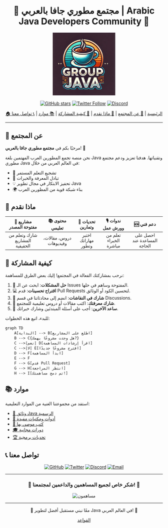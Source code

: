 <div align="center">

# 🌟 مجتمع مطوري جافا بالعربي | Arabic Java Developers Community 🌟

<img src="https://github.com/u4java/u4java/blob/main/logo-java.webp" alt="Community Logo" width="200"/>

[![GitHub stars](https://img.shields.io/github/stars/u4java/community?style=social)](https://github.com/u4java/community/stargazers)
[![Twitter Follow](https://img.shields.io/twitter/follow/ArabicJavaDev?style=social)](https://twitter.com/ArabicJavaDev)
[![Discord](https://img.shields.io/discord/123456789?color=7289DA&label=Discord&logo=discord&logoColor=white)](https://discord.gg/arabicjavadev)

[🏠 الرئيسية](#مجتمع-مطوري-جافا-بالعربي--arabic-java-developers-community) | 
[👥 عن المجتمع](#-عن-المجتمع) | 
[🚀 ماذا نقدم](#-ماذا-نقدم) | 
[🤝 كيفية المشاركة](#-كيفية-المشاركة) | 
[📚 موارد](#-موارد) | 
[📞 تواصل معنا](#-تواصل-معنا)

</div>

---

## 👥 عن المجتمع

مرحبًا بكم في **مجتمع مطوري جافا بالعربي**! 🎉

نحن منصة تجمع المطورين العرب المهتمين بلغة Java وتقنياتها. هدفنا تعزيز ودعم مجتمع مطوري Java في العالم العربي من خلال:

- 🌱 تشجيع التعلم المستمر
- 🤝 تبادل المعرفة والخبرات
- 💡 تحفيز الابتكار في مجال تطوير Java
- 🌍 بناء شبكة قوية من المطورين العرب

## 🚀 ماذا نقدم

| 📂 مشاريع مفتوحة المصدر | 📚 محتوى تعليمي | 💪 تحديات وتمارين | 🎙️ ندوات وورش عمل | 🆘 دعم فني |
|:------------------------:|:----------------:|:------------------:|:-------------------:|:-----------:|
| شارك وتعلم من المشاريع الحقيقية | دروس، مقالات، وفيديوهات | اختبر مهاراتك وتطور | تعلم من الخبراء مباشرة | احصل على المساعدة عند الحاجة |

## 🤝 كيفية المشاركة

نرحب بمشاركتك الفعالة في المجتمع! إليك بعض الطرق للمساهمة:

1. 🐞 **حل المشكلات**: ابحث عن الـ Issues المفتوحة وساهم في حلها.
2. 💻 **اقتراح تحسينات**: قدم Pull Requests لتحسين الكود أو الوثائق.
3. 💬 **شارك في النقاشات**: انضم إلى محادثاتنا في قسم Discussions.
4. 📝 **شارك معرفتك**: اكتب مقالات أو دروس تعليمية للمجتمع.
5. 🙋 **ساعد الآخرين**: أجب على أسئلة المبتدئين وشارك خبراتك.

للبدء، اتبع هذه الخطوات:

```mermaid
graph TD
    A[البداية] --> B[اطلع على المشاريع]
    B --> C{هل وجدت مشروعًا يهمك?}
    C -->|نعم| D[اقرأ إرشادات المساهمة]
    C -->|لا| E[اقترح مشروعًا جديدًا]
    D --> F[ابدأ المساهمة]
    E --> F
    F --> G[قدم Pull Request]
    G --> H[انتظر المراجعة]
    H --> I[تم دمج مساهمتك!]
```

## 📚 موارد

استفد من مجموعتنا الغنية من الموارد التعليمية:

- [📘 وثائق Java الرسمية](https://docs.oracle.com/en/java/)
- [🧰 أدوات ومكتبات مفيدة](https://github.com/u4java/u4java/blob/main/java-tools-libraries.md)
- [📖 كتب موصى بها](https://github.com/u4java/u4java/blob/main/recommended-java-books.md)
- [🎓 دورات مجانية](https://github.com/u4java/u4java/blob/main/free-java-courses.md)
- [🏆 تحديات برمجية](https://github.com/u4java/u4java/blob/main/java-coding-challenges.md)

## 📞 تواصل معنا

<div align="center">

[![GitHub](https://img.shields.io/badge/GitHub-100000?style=for-the-badge&logo=github&logoColor=white)](https://github.com/u4java)
[![Twitter](https://img.shields.io/badge/Twitter-1DA1F2?style=for-the-badge&logo=twitter&logoColor=white)](https://twitter.com/ArabicJavaDev)
[![Discord](https://img.shields.io/badge/Discord-7289DA?style=for-the-badge&logo=discord&logoColor=white)](https://discord.gg/arabicjavadev)
[![Email](https://img.shields.io/badge/Email-D14836?style=for-the-badge&logo=gmail&logoColor=white)](mailto:contact@arabicjavadev.com)

</div>

---

<div align="center">

### 💖 شكر خاص لجميع المساهمين والداعمين لمجتمعنا! 💖

![مساهمون](https://contrib.rocks/image?repo=u4java/community)

</div>

---

<div align="center">

🌟 معًا نبني مستقبل أفضل لتطوير Java في العالم العربي! 🌟

 [القواعد](https://github.com/u4java/u4java/blob/main/CODE_OF_CONDUCT.md)

</div>

